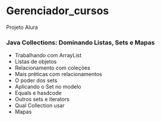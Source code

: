 <h1>Gerenciador_cursos</h1>
Projeto Alura

### Java Collections: Dominando Listas, Sets e Mapas

+ Trabalhando com ArrayList
+ Listas de objetos
+ Relacionamento com coleções
+ Mais préticas com relacionamentos
+ O poder dos sets
+ Aplicando o Set no modelo
+ Equals e hasdcode
+ Outros sets e iterators
+ Qual Collection usar
+ Mapas
